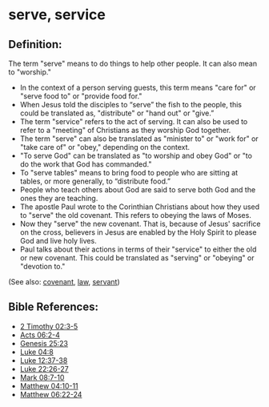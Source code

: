 # serve, service #

## Definition: ##

The term "serve" means to do things to help other people. It can also mean to "worship."

* In the context of a person serving guests, this term means "care for" or "serve food to" or "provide food for."
* When Jesus told the disciples to “serve” the fish to the people, this could be translated as, "distribute" or "hand out" or "give.” 
* The term "service" refers to the act of serving. It can also be used to refer to a "meeting" of Christians as they worship God together.
* The term "serve" can also be translated as "minister to" or "work for" or "take care of" or "obey," depending on the context.
* "To serve God" can be translated as "to worship and obey God" or "to do the work that God has commanded."
* To "serve tables" means to bring food to people who are sitting at tables, or more generally, to “distribute food.”
* People who teach others about God are said to serve both God and the ones they are teaching.
* The apostle Paul wrote to the Corinthian Christians about how they used to "serve" the old covenant. This refers to obeying the laws of Moses.
* Now they "serve" the new covenant. That is, because of Jesus' sacrifice on the cross, believers in Jesus are enabled by the Holy Spirit to please God and live holy lives.
* Paul talks about their actions in terms of their "service" to either the old or new covenant. This could be translated as "serving" or "obeying" or "devotion to."

(See also: [covenant](../kt/covenant.md), [law](../kt/lawofmoses.md), [servant](../other/servant.md))

## Bible References: ##

* [2 Timothy 02:3-5](en/tn/2ti/help/02/03)
* [Acts 06:2-4](en/tn/act/help/06/02)
* [Genesis 25:23](en/tn/gen/help/25/23)
* [Luke 04:8](en/tn/luk/help/04/08)
* [Luke 12:37-38](en/tn/luk/help/12/37)
* [Luke 22:26-27](en/tn/luk/help/22/26)
* [Mark 08:7-10](en/tn/mrk/help/08/07)
* [Matthew 04:10-11](en/tn/mat/help/04/10)
* [Matthew 06:22-24](en/tn/mat/help/06/22)